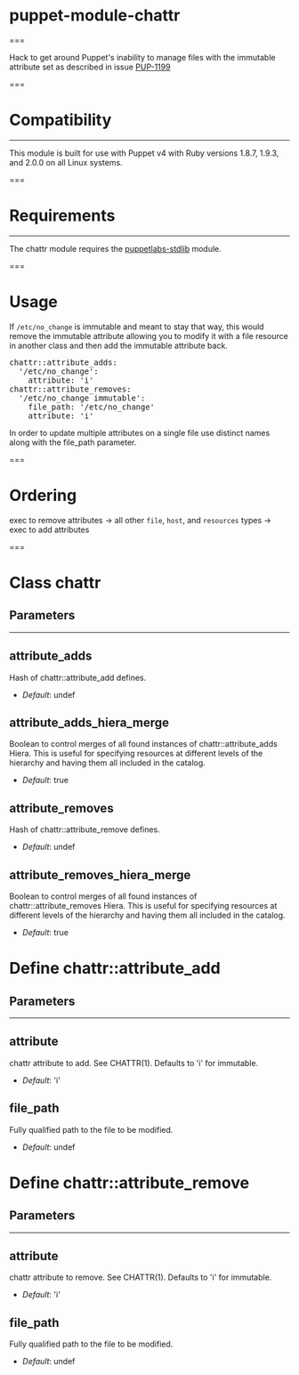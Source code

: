 # puppet-module-chattr
===

Hack to get around Puppet's inability to manage files with the immutable attribute set as described in issue [PUP-1199](https://tickets.puppetlabs.com/browse/PUP-1199)

===

# Compatibility
---------------
This module is built for use with Puppet v4 with Ruby versions 1.8.7, 1.9.3, and 2.0.0 on all Linux systems.

===

# Requirements
---------------
The chattr module requires the [puppetlabs-stdlib](https://github.com/puppetlabs/puppetlabs-stdlib) module.

===

# Usage

If `/etc/no_change` is immutable and meant to stay that way, this would remove the immutable attribute allowing you to modify it with a file resource in another class and then add the immutable attribute back.

<pre>
chattr::attribute_adds:
  '/etc/no_change':
    attribute: 'i'
chattr::attribute_removes:
  '/etc/no_change immutable':
    file_path: '/etc/no_change'
    attribute: 'i'
</pre>

In order to update multiple attributes on a single file use distinct names along with the file_path parameter.

===

# Ordering

exec to remove attributes -> all other `file`, `host`, and `resources` types -> exec to add attributes

===

# Class chattr
## Parameters
------------

attribute_adds
--------------
Hash of chattr::attribute_add defines.

- *Default*: undef

attribute_adds_hiera_merge
--------------------------
Boolean to control merges of all found instances of chattr::attribute_adds Hiera. This is useful for specifying resources at different levels of the hierarchy and having them all included in the catalog.

- *Default*: true

attribute_removes
-----------------
Hash of chattr::attribute_remove defines.

- *Default*: undef

attribute_removes_hiera_merge
-----------------------------
Boolean to control merges of all found instances of chattr::attribute_removes Hiera. This is useful for specifying resources at different levels of the hierarchy and having them all included in the catalog.

- *Default*: true

# Define chattr::attribute_add
## Parameters
------------

attribute
---------
chattr attribute to add. See CHATTR(1). Defaults to 'i' for immutable.

- *Default*: 'i'

file_path
---------
Fully qualified path to the file to be modified.

- *Default*: undef

# Define chattr::attribute_remove
## Parameters
------------

attribute
---------
chattr attribute to remove. See CHATTR(1). Defaults to 'i' for immutable.

- *Default*: 'i'

file_path
---------
Fully qualified path to the file to be modified.

- *Default*: undef
